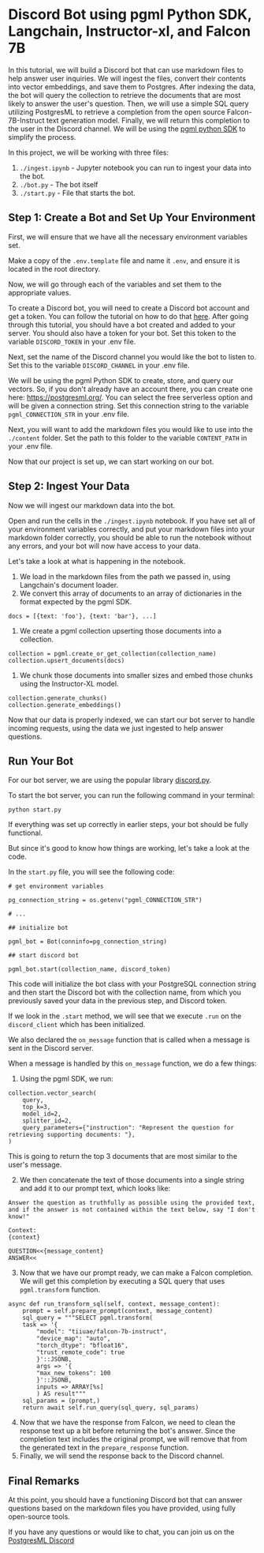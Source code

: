 # Discord Bot using pgml Python SDK, Langchain, Instructor-xl, and Falcon 7B

In this tutorial, we will build a Discord bot that can use markdown files to help answer user inquiries. We will ingest the files, convert their contents into vector embeddings, and save them to Postgres. After indexing the data, the bot will query the collection to retrieve the documents that are most likely to answer the user's question. Then, we will use a simple SQL query utilizing PostgresML to retrieve a completion from the open source Falcon-7B-Instruct text generation model. Finally, we will return this completion to the user in the Discord channel. We will be using the [pgml python SDK](https://pypi.org/project/pgml/) to simplify the process.

In this project, we will be working with three files:

1. `./ingest.ipynb` - Jupyter notebook you can run to ingest your data into the bot.
2. `./bot.py` - The bot itself
3. `./start.py` - File that starts the bot.

## Step 1: Create a Bot and Set Up Your Environment

First, we will ensure that we have all the necessary environment variables set.

Make a copy of the `.env.template` file and name it `.env`, and ensure it is located in the root directory.

Now, we will go through each of the variables and set them to the appropriate values.

To create a Discord bot, you will need to create a Discord bot account and get a token. You can follow the tutorial on how to do that [here](https://discordpy.readthedocs.io/en/stable/discord.html). After going through this tutorial, you should have a bot created and added to your server. You should also have a token for your bot. Set this token to the variable `DISCORD_TOKEN` in your .env file.

Next, set the name of the Discord channel you would like the bot to listen to. Set this to the variable `DISCORD_CHANNEL` in your .env file.

We will be using the pgml Python SDK to create, store, and query our vectors. So, if you don't already have an account there, you can create one here: https://postgresml.org/. You can select the free serverless option and will be given a connection string. Set this connection string to the variable `pgml_CONNECTION_STR` in your .env file.

Next, you will want to add the markdown files you would like to use into the `./content` folder. Set the path to this folder to the variable `CONTENT_PATH` in your .env file.

Now that our project is set up, we can start working on our bot.

## Step 2: Ingest Your Data

Now we will ingest our markdown data into the bot.

Open and run the cells in the `./ingest.ipynb` notebook. If you have set all of your environment variables correctly, and put your markdown files into your markdown folder correctly, you should be able to run the notebook without any errors, and your bot will now have access to your data.

Let's take a look at what is happening in the notebook.

1. We load in the markdown files from the path we passed in, using Langchain's document loader.
2. We convert this array of documents to an array of dictionaries in the format expected by the pgml SDK.

```
docs = [{text: 'foo'}, {text: 'bar'}, ...]
```

1. We create a pgml collection upserting those documents into a collection.

```
collection = pgml.create_or_get_collection(collection_name)
collection.upsert_documents(docs)
```

1. We chunk those documents into smaller sizes and embed those chunks using the Instructor-XL model.

```
collection.generate_chunks()
collection.generate_embeddings()
```

Now that our data is properly indexed, we can start our bot server to handle incoming requests, using the data we just ingested to help answer questions.

## Run Your Bot

For our bot server, we are using the popular library [discord.py](https://discordpy.readthedocs.io/en/stable/).

To start the bot server, you can run the following command in your terminal:

```
python start.py
```

If everything was set up correctly in earlier steps, your bot should be fully functional.

But since it's good to know how things are working, let's take a look at the code.

In the `start.py` file, you will see the following code:

```
# get environment variables

pg_connection_string = os.getenv("pgml_CONNECTION_STR")

# ...

## initialize bot

pgml_bot = Bot(conninfo=pg_connection_string)

## start discord bot

pgml_bot.start(collection_name, discord_token)
```

This code will initialize the bot class with your PostgreSQL connection string and then start the Discord bot with the collection name, from which you previously saved your data in the previous step, and Discord token.

If we look in the `.start` method, we will see that we execute `.run` on the `discord_client` which has been initialized.

We also declared the `on_message` function that is called when a message is sent in the Discord server.

When a message is handled by this `on_message` function, we do a few things:

1. Using the pgml SDK, we run:

```
collection.vector_search(
    query,
    top_k=3,
    model_id=2,
    splitter_id=2,
    query_parameters={"instruction": "Represent the question for retrieving supporting documents: "},
)
```

This is going to return the top 3 documents that are most similar to the user's message.

2. We then concatenate the text of those documents into a single string and add it to our prompt text, which looks like:

```
Answer the question as truthfully as possible using the provided text, and if the answer is not contained within the text below, say "I don't know!"

Context:
{context}

QUESTION<<{message_content}
ANSWER<<
```

3. Now that we have our prompt ready, we can make a Falcon completion. We will get this completion by executing a SQL query that uses `pgml.transform` function.

```
async def run_transform_sql(self, context, message_content):
    prompt = self.prepare_prompt(context, message_content)
    sql_query = """SELECT pgml.transform(
    task => '{
        "model": "tiiuae/falcon-7b-instruct",
        "device_map": "auto",
        "torch_dtype": "bfloat16",
        "trust_remote_code": true
        }'::JSONB,
        args => '{
        "max_new_tokens": 100
        }'::JSONB,
        inputs => ARRAY[%s]
        ) AS result"""
    sql_params = (prompt,)
    return await self.run_query(sql_query, sql_params)

```

4. Now that we have the response from Falcon, we need to clean the response text up a bit before returning the bot's answer. Since the completion text includes the original prompt, we will remove that from the generated text in the `prepare_response` function.
5. Finally, we will send the response back to the Discord channel.

## Final Remarks

At this point, you should have a functioning Discord bot that can answer questions based on the markdown files you have provided, using fully open-source tools.

If you have any questions or would like to chat, you can join us on the [PostgresML Discord](https://discord.gg/DmyJP3qJ7U)
